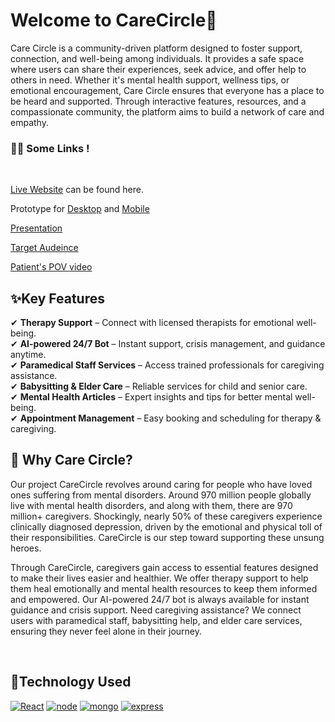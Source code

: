 # Welcome to CareCircle👋
Care Circle is a community-driven platform designed to foster support, connection, and well-being among individuals. It provides a safe space where users can share their experiences, seek advice, and offer help to others in need. Whether it's mental health support, wellness tips, or emotional encouragement, Care Circle ensures that everyone has a place to be heard and supported. Through interactive features, resources, and a compassionate community, the platform aims to build a network of care and empathy.


<a name="demo"></a>
### 👩‍💻 Some Links !
<br>

[Live Website](https://carecircle-gamma.vercel.app/) can be found here.
<br>

Prototype for [Desktop](https://shorturl.at/tWCUZ) and [Mobile](https://shorturl.at/V9UBW)
<br>

 [Presentation](https://www.canva.com/design/DAGeK8Jz3zI/8mPgqxRCliO5-BrLEX8Iog/edit?utm_content=DAGeK8Jz3zI&utm_campaign=designshare&utm_medium=link2&utm_source=sharebutton) 
<br>

[Target Audeince](https://youtube.com/shorts/y6KNiMGbOFc)
<br>

[Patient's POV video](https://youtu.be/Jl3b01GkI2A)


## ✨Key Features  
✔ **Therapy Support** – Connect with licensed therapists for emotional well-being.  
✔ **AI-powered 24/7 Bot** – Instant support, crisis management, and guidance anytime.  
✔ **Paramedical Staff Services** – Access trained professionals for caregiving assistance.  
✔ **Babysitting & Elder Care** – Reliable services for child and senior care.  
✔ **Mental Health Articles** – Expert insights and tips for better mental well-being.  
✔ **Appointment Management** – Easy booking and scheduling for therapy & caregiving.


## 🤔 Why Care Circle? 
Our project CareCircle revolves around caring for people who have loved ones suffering from mental disorders. Around 970 million people globally live with mental health disorders, and along with them, there are 970 million+ caregivers. Shockingly, nearly 50% of these caregivers experience clinically diagnosed depression, driven by the emotional and physical toll of their responsibilities. CareCircle is our step toward supporting these unsung heroes.

Through CareCircle, caregivers gain access to essential features designed to make their lives easier and healthier. We offer therapy support to help them heal emotionally and mental health resources to keep them informed and empowered. Our AI-powered 24/7 bot is always available for instant guidance and crisis support. Need caregiving assistance? We connect users with paramedical staff, babysitting help, and elder care services, ensuring they never feel alone in their journey.


<br>

<h2> 🚀Technology Used</h2>

<p>

  <a href="https://www.w3schools.com/js/"><img src="https://img.icons8.com/?size=100&id=bzf0DqjXFHIW&format=png&color=000000" alt="React" /></a>
  <a href="https://www.w3schools.com/js/"><img src="https://img.icons8.com/?size=100&id=FQlr_bFSqEdG&format=png&color=000000" alt="node" /></a>
    <a href="https://www.w3schools.com/js/"><img src="https://img.icons8.com/?size=100&id=bosfpvRzNOG8&format=png&color=000000" alt="mongo" /></a>
    <a href="https://www.w3schools.com/js/"><img src="https://img.icons8.com/?size=100&id=SDVmtZ6VBGXt&format=png&color=000000" alt="express" /></a>





</p>
